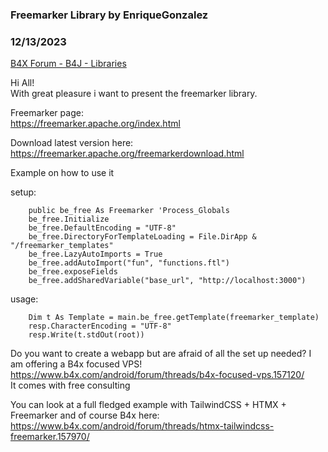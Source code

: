 ### Freemarker Library by EnriqueGonzalez
### 12/13/2023
[B4X Forum - B4J - Libraries](https://www.b4x.com/android/forum/threads/157971/)

Hi All!  
With great pleasure i want to present the freemarker library.  
  
Freemarker page:  
<https://freemarker.apache.org/index.html>  
  
Download latest version here:  
<https://freemarker.apache.org/freemarkerdownload.html>  
  
Example on how to use it  
  
setup:  

```B4X
    public be_free As Freemarker 'Process_Globals  
    be_free.Initialize  
    be_free.DefaultEncoding = "UTF-8"  
    be_free.DirectoryForTemplateLoading = File.DirApp & "/freemarker_templates"  
    be_free.LazyAutoImports = True  
    be_free.addAutoImport("fun", "functions.ftl")  
    be_free.exposeFields  
    be_free.addSharedVariable("base_url", "http://localhost:3000")
```

  
  
usage:  

```B4X
    Dim t As Template = main.be_free.getTemplate(freemarker_template)  
    resp.CharacterEncoding = "UTF-8"  
    resp.Write(t.stdOut(root))
```

  
  
Do you want to create a webapp but are afraid of all the set up needed? I am offering a B4x focused VPS!  
<https://www.b4x.com/android/forum/threads/b4x-focused-vps.157120/>  
It comes with free consulting  
  
You can look at a full fledged example with TailwindCSS + HTMX + Freemarker and of course B4x here:  
<https://www.b4x.com/android/forum/threads/htmx-tailwindcss-freemarker.157970/>